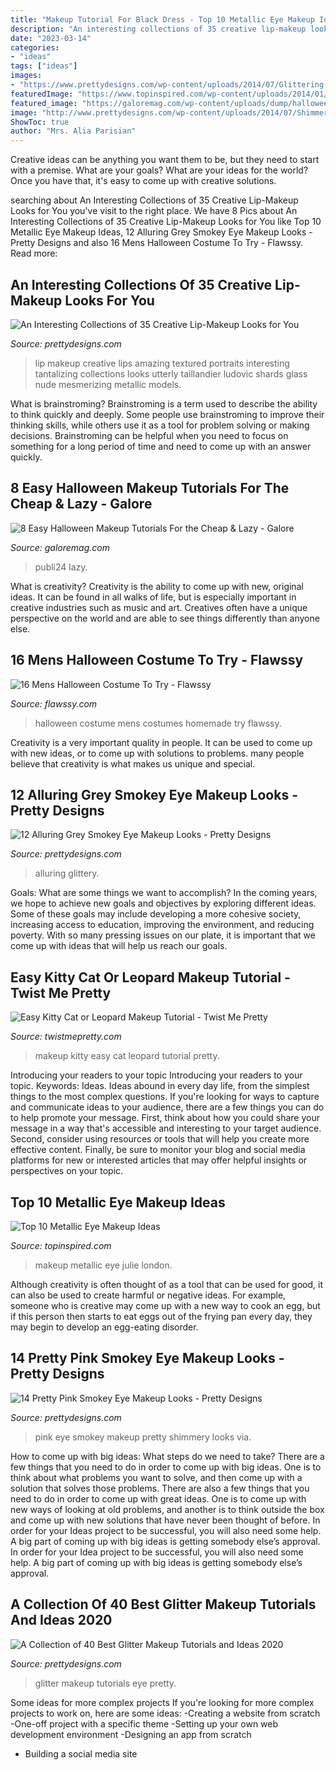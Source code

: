 ```yaml
---
title: "Makeup Tutorial For Black Dress - Top 10 Metallic Eye Makeup Ideas"
description: "An interesting collections of 35 creative lip-makeup looks for you"
date: "2023-03-14"
categories:
- "ideas"
tags: ["ideas"]
images:
- "https://www.prettydesigns.com/wp-content/uploads/2014/07/Glittering-Grey-Smokey-Eye-Makeup.jpg"
featuredImage: "https://www.topinspired.com/wp-content/uploads/2014/01/4-black-metallic.jpg"
featured_image: "https://galoremag.com/wp-content/uploads/dump/halloween-makeup-header-galore-mag.jpg"
image: "http://www.prettydesigns.com/wp-content/uploads/2014/07/Shimmery-Pink-Smokey-Eye-Makeup.jpg"
ShowToc: true
author: "Mrs. Alia Parisian"
---
```



Creative ideas can be anything you want them to be, but they need to start with a premise. What are your goals? What are your ideas for the world? Once you have that, it's easy to come up with creative solutions.

	

		
searching about An Interesting Collections of 35 Creative Lip-Makeup Looks for You you've visit to the right place. We have 8 Pics about An Interesting Collections of 35 Creative Lip-Makeup Looks for You like Top 10 Metallic Eye Makeup Ideas, 12 Alluring Grey Smokey Eye Makeup Looks - Pretty Designs and also 16 Mens Halloween Costume To Try - Flawssy. Read more:
		
    
## An Interesting Collections Of 35 Creative Lip-Makeup Looks For You

<img loading=lazy src="https://www.prettydesigns.com/wp-content/uploads/2014/01/Creative-Lips-Makeup-Black-Lips-Amazing-Lips.jpg" onerror="this.onerror=null;this.src='https://tse1.mm.bing.net/th?id=OIP.9YOYht7HUVWreJPau_B4FgHaE6&amp;pid=15.1';" alt="An Interesting Collections of 35 Creative Lip-Makeup Looks for You">

_Source: prettydesigns.com_

>lip makeup creative lips amazing textured portraits interesting tantalizing collections looks utterly taillandier ludovic shards glass nude mesmerizing metallic models. 

	

What is brainstroming?
Brainstroming is a term used to describe the ability to think quickly and deeply. Some people use brainstroming to improve their thinking skills, while others use it as a tool for problem solving or making decisions. Brainstroming can be helpful when you need to focus on something for a long period of time and need to come up with an answer quickly.

    
## 8 Easy Halloween Makeup Tutorials For The Cheap &amp; Lazy - Galore

<img loading=lazy src="https://galoremag.com/wp-content/uploads/dump/halloween-makeup-header-galore-mag.jpg" onerror="this.onerror=null;this.src='https://tse3.mm.bing.net/th?id=OIP.Ze_AS4kRSjLu9kmejIVFqQHaEK&amp;pid=15.1';" alt="8 Easy Halloween Makeup Tutorials For the Cheap &amp; Lazy - Galore">

_Source: galoremag.com_

>publi24 lazy. 

	

What is creativity?
Creativity is the ability to come up with new, original ideas. It can be found in all walks of life, but is especially important in creative industries such as music and art. Creatives often have a unique perspective on the world and are able to see things differently than anyone else.

    
## 16 Mens Halloween Costume To Try - Flawssy

<img loading=lazy src="http://www.flawssy.com/wp-content/uploads/2016/05/stunning-homemade-Halloween-costumes.jpg" onerror="this.onerror=null;this.src='https://tse3.mm.bing.net/th?id=OIP.XhkC62pHs_UY-hR8qClJQQHaPj&amp;pid=15.1';" alt="16 Mens Halloween Costume To Try - Flawssy">

_Source: flawssy.com_

>halloween costume mens costumes homemade try flawssy. 

	

Creativity is a very important quality in people. It can be used to come up with new ideas, or to come up with solutions to problems. many people believe that creativity is what makes us unique and special.

    
## 12 Alluring Grey Smokey Eye Makeup Looks - Pretty Designs

<img loading=lazy src="https://www.prettydesigns.com/wp-content/uploads/2014/07/Glittering-Grey-Smokey-Eye-Makeup.jpg" onerror="this.onerror=null;this.src='https://tse2.mm.bing.net/th?id=OIP.QWtTAcLDOlplVYC_Sb0tiwHaMt&amp;pid=15.1';" alt="12 Alluring Grey Smokey Eye Makeup Looks - Pretty Designs">

_Source: prettydesigns.com_

>alluring glittery. 

	

Goals: What are some things we want to accomplish?
In the coming years, we hope to achieve new goals and objectives by exploring different ideas. Some of these goals may include developing a more cohesive society, increasing access to education, improving the environment, and reducing poverty. With so many pressing issues on our plate, it is important that we come up with ideas that will help us reach our goals.

    
## Easy Kitty Cat Or Leopard Makeup Tutorial - Twist Me Pretty

<img loading=lazy src="http://www.twistmepretty.com/wp-content/uploads/2014/10/1a1.jpg" onerror="this.onerror=null;this.src='https://tse1.mm.bing.net/th?id=OIP.dzmkLiID2g1vOAN9QNDkhwHaLH&amp;pid=15.1';" alt="Easy Kitty Cat or Leopard Makeup Tutorial - Twist Me Pretty">

_Source: twistmepretty.com_

>makeup kitty easy cat leopard tutorial pretty. 

	

Introducing your readers to your topic
Introducing your readers to your topic. Keywords: Ideas. Ideas abound in every day life, from the simplest things to the most complex questions. If you're looking for ways to capture and communicate ideas to your audience, there are a few things you can do to help promote your message. First, think about how you could share your message in a way that's accessible and interesting to your target audience. Second, consider using resources or tools that will help you create more effective content. Finally, be sure to monitor your blog and social media platforms for new or interested articles that may offer helpful insights or perspectives on your topic.

    
## Top 10 Metallic Eye Makeup Ideas

<img loading=lazy src="https://www.topinspired.com/wp-content/uploads/2014/01/4-black-metallic.jpg" onerror="this.onerror=null;this.src='https://tse1.mm.bing.net/th?id=OIP.b_g8tEnvu73ZBW-9LJ2R-gHaLI&amp;pid=15.1';" alt="Top 10 Metallic Eye Makeup Ideas">

_Source: topinspired.com_

>makeup metallic eye julie london. 

	

Although creativity is often thought of as a tool that can be used for good, it can also be used to create harmful or negative ideas. For example, someone who is creative may come up with a new way to cook an egg, but if this person then starts to eat eggs out of the frying pan every day, they may begin to develop an egg-eating disorder.

    
## 14 Pretty Pink Smokey Eye Makeup Looks - Pretty Designs

<img loading=lazy src="http://www.prettydesigns.com/wp-content/uploads/2014/07/Shimmery-Pink-Smokey-Eye-Makeup.jpg" onerror="this.onerror=null;this.src='https://tse1.mm.bing.net/th?id=OIP.m54-kK-hEGMeWWeb_JZ2UQAAAA&amp;pid=15.1';" alt="14 Pretty Pink Smokey Eye Makeup Looks - Pretty Designs">

_Source: prettydesigns.com_

>pink eye smokey makeup pretty shimmery looks via. 

	

How to come up with big ideas: What steps do we need to take?
There are a few things that you need to do in order to come up with big ideas. One is to think about what problems you want to solve, and then come up with a solution that solves those problems. There are also a few things that you need to do in order to come up with great ideas. One is to come up with new ways of looking at old problems, and another is to think outside the box and come up with new solutions that have never been thought of before. In order for your Ideas project to be successful, you will also need some help. A big part of coming up with big ideas is getting somebody else’s approval. In order for your Idea project to be successful, you will also need some help. A big part of coming up with big ideas is getting somebody else’s approval.

    
## A Collection Of 40 Best Glitter Makeup Tutorials And Ideas 2020

<img loading=lazy src="http://www.prettydesigns.com/wp-content/uploads/2017/12/a-collection-of-40-best-glitter-makeup-tutorials-and-ideas-for-2018-8.jpg" onerror="this.onerror=null;this.src='https://tse4.mm.bing.net/th?id=OIP.9RsxzN1Dcp1DTlo8BuCzTQHaHa&amp;pid=15.1';" alt="A Collection of 40 Best Glitter Makeup Tutorials and Ideas 2020">

_Source: prettydesigns.com_

>glitter makeup tutorials eye pretty. 

	

Some ideas for more complex projects
If you're looking for more complex projects to work on, here are some ideas: 
-Creating a website from scratch 
-One-off project with a specific theme 
-Setting up your own web development environment 
-Designing an app from scratch 
- Building a social media site

